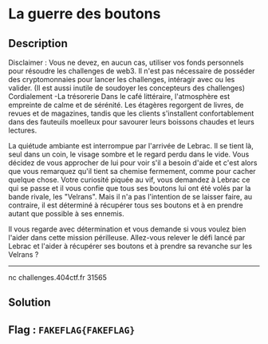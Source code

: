 # La guerre des boutons

## Description

Disclaimer : Vous ne devez, en aucun cas, utiliser vos fonds personnels pour résoudre les challenges de web3. Il n'est pas nécessaire de posséder des cryptomonnaies pour lancer les challenges, intéragir avec ou les valider. (Il est aussi inutile de soudoyer les concepteurs des challenges) Cordialement -La trésorerie
Dans le café littéraire, l'atmosphère est empreinte de calme et de sérénité. Les étagères regorgent de livres, de revues et de magazines, tandis que les clients s'installent confortablement dans des fauteuils moelleux pour savourer leurs boissons chaudes et leurs lectures.

La quiétude ambiante est interrompue par l'arrivée de Lebrac. Il se tient là, seul dans un coin, le visage sombre et le regard perdu dans le vide. Vous décidez de vous approcher de lui pour voir s'il a besoin d'aide et c'est alors que vous remarquez qu'il tient sa chemise fermement, comme pour cacher quelque chose. Votre curiosité piquée au vif, vous demandez à Lebrac ce qui se passe et il vous confie que tous ses boutons lui ont été volés par la bande rivale, les "Velrans". Mais il n'a pas l'intention de se laisser faire, au contraire, il est déterminé à récupérer tous ses boutons et à en prendre autant que possible à ses ennemis.

Il vous regarde avec détermination et vous demande si vous voulez bien l'aider dans cette mission périlleuse. Allez-vous relever le défi lancé par Lebrac et l'aider à récupérer ses boutons et à prendre sa revanche sur les Velrans ?

---

nc challenges.404ctf.fr 31565

## Solution

## Flag : `FAKEFLAG{FAKEFLAG}`
